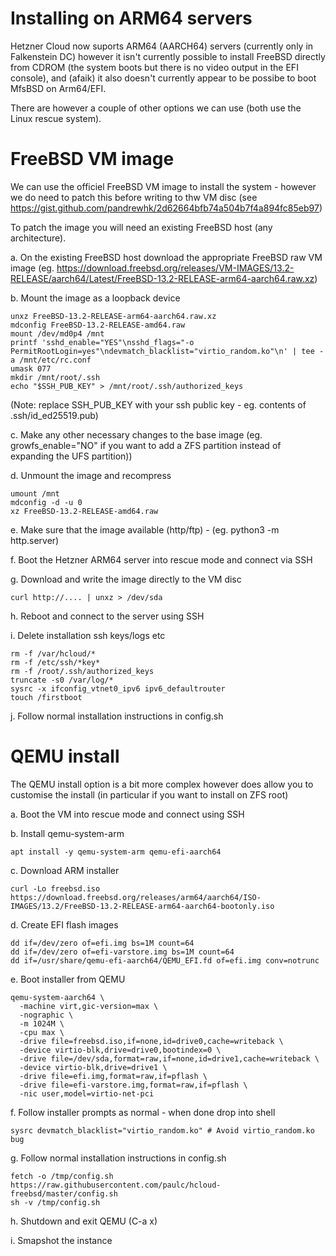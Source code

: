 
# Installing on ARM64 servers

Hetzner Cloud now suports ARM64 (AARCH64) servers (currently only in
Falkenstein DC) however it isn't currently possible to install FreeBSD directly
from CDROM (the system boots but there is no video output in the EFI console),
and (afaik) it also doesn't currently appear to be possibe to boot MfsBSD on
Arm64/EFI.

There are however a couple of other options we can use (both use the Linux
rescue system).

# FreeBSD VM image

We can use the officiel FreeBSD VM image to install the system - however we do
need to patch this before writing to thw VM disc (see
https://gist.github.com/pandrewhk/2d62664bfb74a504b7f4a894fc85eb97) 

To patch the image you will need an existing FreeBSD host (any architecture).

a.  On the existing FreeBSD host download the appropriate FreeBSD raw VM image (eg.  https://download.freebsd.org/releases/VM-IMAGES/13.2-RELEASE/aarch64/Latest/FreeBSD-13.2-RELEASE-arm64-aarch64.raw.xz)

b.  Mount the image as a loopback device 

    unxz FreeBSD-13.2-RELEASE-arm64-aarch64.raw.xz
    mdconfig FreeBSD-13.2-RELEASE-amd64.raw 
    mount /dev/md0p4 /mnt
    printf 'sshd_enable="YES"\nsshd_flags="-o PermitRootLogin=yes"\ndevmatch_blacklist="virtio_random.ko"\n' | tee -a /mnt/etc/rc.conf
    umask 077
    mkdir /mnt/root/.ssh
    echo "$SSH_PUB_KEY" > /mnt/root/.ssh/authorized_keys

(Note: replace SSH_PUB_KEY with your ssh public key - eg. contents of .ssh/id_ed25519.pub)

c.  Make any other necessary changes to the base image (eg. growfs_enable="NO" if you want to add a ZFS partition instead of expanding the UFS partition))

d.  Unmount the image and recompress

    umount /mnt
    mdconfig -d -u 0
    xz FreeBSD-13.2-RELEASE-amd64.raw 

e.  Make sure that the image available (http/ftp) - (eg. python3 -m http.server)

f.  Boot the Hetzner ARM64 server into rescue mode and connect via SSH

g.  Download and write the image directly to the VM disc 

    curl http://.... | unxz > /dev/sda

h.  Reboot and connect to the server using SSH 

i.  Delete installation ssh keys/logs etc

    rm -f /var/hcloud/*
    rm -f /etc/ssh/*key*
    rm -f /root/.ssh/authorized_keys
    truncate -s0 /var/log/*
    sysrc -x ifconfig_vtnet0_ipv6 ipv6_defaultrouter
    touch /firstboot

j.  Follow normal installation instructions in config.sh

# QEMU install

The QEMU install option is a bit more complex however does allow you to customise the install (in particular if you want to install on ZFS root)

a.  Boot the VM into rescue mode and connect using SSH

b.  Install qemu-system-arm

    apt install -y qemu-system-arm qemu-efi-aarch64

c.  Download ARM installer 

    curl -Lo freebsd.iso https://download.freebsd.org/releases/arm64/aarch64/ISO-IMAGES/13.2/FreeBSD-13.2-RELEASE-arm64-aarch64-bootonly.iso

d.  Create EFI flash images

    dd if=/dev/zero of=efi.img bs=1M count=64
    dd if=/dev/zero of=efi-varstore.img bs=1M count=64
    dd if=/usr/share/qemu-efi-aarch64/QEMU_EFI.fd of=efi.img conv=notrunc

e.  Boot installer from QEMU

    qemu-system-aarch64 \
      -machine virt,gic-version=max \
      -nographic \
      -m 1024M \
      -cpu max \
      -drive file=freebsd.iso,if=none,id=drive0,cache=writeback \
      -device virtio-blk,drive=drive0,bootindex=0 \
      -drive file=/dev/sda,format=raw,if=none,id=drive1,cache=writeback \
      -device virtio-blk,drive=drive1 \
      -drive file=efi.img,format=raw,if=pflash \
      -drive file=efi-varstore.img,format=raw,if=pflash \
      -nic user,model=virtio-net-pci

f.  Follow installer prompts as normal - when done drop into shell 

    sysrc devmatch_blacklist="virtio_random.ko" # Avoid virtio_random.ko bug

g.  Follow normal installation instructions in config.sh

    fetch -o /tmp/config.sh https://raw.githubusercontent.com/paulc/hcloud-freebsd/master/config.sh
    sh -v /tmp/config.sh


h.  Shutdown and exit QEMU (C-a x)

i.  Smapshot the instance

